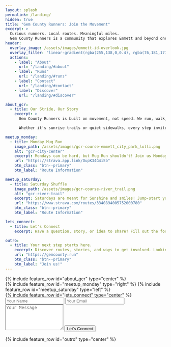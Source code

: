 ```yaml
---
layout: splash
permalink: /landing/
hidden: true
title: "Gem County Runners: Join the Movement"
excerpt: >
  Curious runners. Local routes. Meaningful miles. 
  Gem County Runners is a community that explores Emmett and beyond one stride, one story, and one shared path at a time.
header:
  overlay_image: /assets/images/emmett-id-overlook.jpg
  overlay_filter: "linear-gradient(rgba(255,138,0,0.4), rgba(76,181,171,0.5))"
  actions:
    - label: "About"
      url: "/landing/#about"
    - label: "Runs"
      url: "/landing/#runs"
    - label: "Contact"
      url: "/landing/#contact"
    - label: "Discover"
      url: "/landing/#discover"

about_gcr:
  - title: Our Stride, Our Story
    excerpt: >
      Gem County Runners is built on movement, not speed. We run, walk, and wander together to reconnect with our bodies, each other, and the place we call home.

      Whether it's sunrise trails or quiet sidewalks, every step invites curiosity. When we show up together, we build community. And that connection fuels local support that moves beyond the miles.

meetup_monday:
  - title: Monday Mug Run
    image_path: /assets/images/gcr-course-emmett_city_park_lolli.png
    alt: "gcr-city-center"
    excerpt: Mondays can be hard, but Mug Run shouldn't! Join us Mondays at 06:00 to shake off the "Sunday Scaries".
    url: "https://strava.app.link/OupK34G4iSb"
    btn_class: "btn--primary"
    btn_label: "Route Information"

meetup_saturday:
  - title: Saturday Shuffle
    image_path: /assets/images/gcr-course-river_trail.png
    alt: "gcr-river-trail"
    excerpt: Saturdays are meant for Sunshine and smiles! Jump-start your weekend each Saturday at 08:00.
    url: "https://www.strava.com/routes/3340894005752000780"
    btn_class: "btn--primary"
    btn_label: "Route Information"

lets_connect:
  - title: Let's Connect
    excerpt: Have a question, story, or idea to share? Fill out the form below or send us a note. Let’s keep Gem County moving together!

outro:
  - title: Your next step starts here.
    excerpt: Discover routes, stories, and ways to get involved. Looking forward to seeing you out there!
    url: "https://gemcounty.run"
    btn_class: "btn--primary"
    btn_label: "Join us!"
---
```


<div id="about">{% include feature_row id="about_gcr" type="center" %}</div>
<div id="runs">
  {% include feature_row id="meetup_monday" type="right" %}
  {% include feature_row id="meetup_saturday" type="left" %}
</div>
<div id="contact">
  {% include feature_row id="lets_connect" type="center" %}
  <form action="https://api.web3forms.com/submit" method="POST">
    <input type="hidden" name="access_key" value="44e4274f-0135-4ee9-a1ad-bec18f07b6fc">
    <input type="hidden" name="subject" value="New message from gemcounty.run">
    <input type="text" name="name" placeholder="Your Name" required>
    <input type="email" name="email" placeholder="Your Email" required>
    <textarea name="message" placeholder="Your Message" rows="5" required></textarea>
    <input type="hidden" name="redirect" value="https://gemcounty.run/thanks">
    <input type="checkbox" name="botcheck" style="display:none;">
    <button type="submit" class="btn btn--primary">Let’s Connect</button>
  </form>
</div>
<div id="discover">{% include feature_row id="outro" type="center" %}</div>
